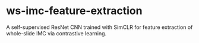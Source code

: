 # ws-imc-feature-extraction
A self-supervised ResNet CNN trained with SimCLR for feature extraction of whole-slide IMC via contrastive learning.

